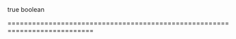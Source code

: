 <!--**
/*-------------------------------------------
    Auto-generated file. Do not modify.
-------------------------------------------

**-->
<!--merge--><!--/merge-->
<!--custom_default_for_desktop-->true<!--/custom_default_for_desktop-->
<!--type-->boolean<!--/type-->
===========================================================================
